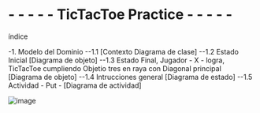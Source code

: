 # - - - - - TicTacToe Practice - - - - -

índice

-1. Modelo del Dominio
 --1.1 [Contexto Diagrama de clase]
 --1.2 Estado Inicial [Diagrama de objeto]
 --1.3 Estado Final, Jugador - X - logra, TicTacToe cumpliendo Objetio tres en raya con Diagonal principal [Diagrama de objeto]
 --1.4 Intrucciones general [Diagrama de estado]
 --1.5 Actividad - Put - [Diagrama de actividad]
  
![image](https://user-images.githubusercontent.com/46433173/195095346-6291dc39-854e-4c37-bb63-e34966bf3f4f.png)
